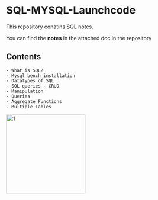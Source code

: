 # SQL-MYSQL-Launchcode

This repository conatins SQL notes.

You can find the **notes** in the attached doc in the repository

## Contents
    - What is SQL?
    - Mysql bench installation
    - Datatypes of SQL 
    - SQL queries - CRUD
    - Manipulation
    - Queries
    - Aggregate Functions
    - Multiple Tables

<img width="214" alt="1" src="https://github.com/user-attachments/assets/6b23147e-bcaf-49ee-91ea-b430b303ad77" />

